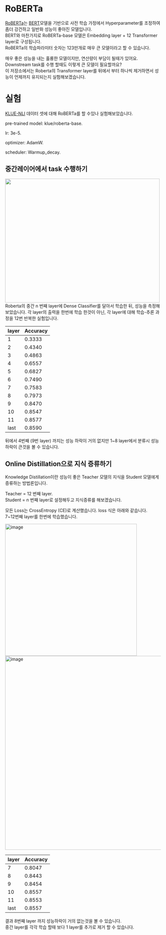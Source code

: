 # RoBERTa
[RoBERTa](https://arxiv.org/abs/1907.11692)는 [BERT](https://arxiv.org/abs/1810.04805)모델을 기반으로 사전 학습 가정에서 Hyperparameter를 조정하여 좀더 강건하고 일반화 성능이 좋아진 모델입니다.  
BERT와 마찬가지로 RoBERTa-base 모델은 Embedding layer + 12 Transformer layer로 구성됩니다.  
RoBERTa의 학습파라미터 숫자는 123만개로 매우 큰 모델이라고 할 수 있습니다.  
  
  
매우 좋은 성능을 내는 훌륭한 모델이지만, 연산량이 부담이 될때가 있어요.  
Downstream task를 수행 할때도 이렇게 큰 모델이 필요할까요?  
이 저장소에서는 Roberta의 Transformer layer를 뒤에서 부터 하나씩 제거하면서 성능이 언제까지 유지되는지 실험해보겠습니다.  


# 실험
[KLUE-NLI](https://klue-benchmark.com/) 데이터 셋에 대해 RoBERTa를  할 수있나 실험해보았습니다.  

pre-trained model: klue/roberta-base. 

lr: 3e-5. 

optimizer: AdamW. 

scheduler: Warmup_decay. 


## 중간레이어에서 task 수행하기
<img src="https://user-images.githubusercontent.com/87703352/159858352-9aff4bff-c892-47b2-99bd-b6c446c9b0de.png" width="500" height="400"> 
Roberta의 중간 n 번째 layer에 Dense Classifier를 달아서 학습한 뒤, 성능을 측정해 보았습니다.
각 layer의 출력을 한번에 학습 한것이 아닌, 각 layer에 대해 학습-추론 과정을 12번 반복한 실험입니다.

|layer|Accuracy|
|---|---|
|1|0.3333|
|2|0.4340|
|3|0.4863|
|4|0.6557|
|5|0.6827|
|6|0.7490|
|7|0.7583|
|8|0.7973|
|9|0.8470|
|10|0.8547|
|11|0.8577|
|last|0.8590| 

뒤에서 4번째 (9번 layer) 까지는 성능 하락이 거의 없지만 1~8 layer에서 분류시 성능하락이 큰것을 볼 수 있습니다.

## Online Distillation으로 지식 증류하기
Knowledge Distillation이란 성능이 좋은 Teacher 모델의 지식을 Student 모델에게 증류하는 방법론입니다.  

Teacher = 12 번째 layer.  
Student = n 번째 layer로 설정해두고 지식증류를 해보겠습니다.  
  
모든 Loss는 CrossEntropy (CE)로 계산했습니다. loss 식은 아래와 같습니다.  
7~12번째 layer를 한번에 학습했습니다.  

<img width="426" alt="image" src="https://user-images.githubusercontent.com/87703352/159862610-2405ebb8-2e4a-4512-baad-e285a83bb987.png">

<img width="626" alt="image" src="https://user-images.githubusercontent.com/87703352/159863816-5e84bde5-aabb-41a2-bd9a-06879f0befc4.png">  

|layer|Accuracy|
|---|---|
|7|0.8047|
|8|0.8443|
|9|0.8454|
|10|0.8557|
|11|0.8553|
|last|0.8557|  

결과 8번째 layer 까지 성능하락이 거의 없는것을 볼 수 있습니다.  
중간 layer를 각각 학습 할때 보다 1 layer를 추가로 제거 할 수 있습니다.
